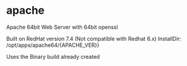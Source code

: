 # apache
Apache 64bit Web Server with 64bit openssl 

Built on RedHat version 7.4 (Not compatible with Redhat 6.x)
 InstallDir: /opt/apps/apache64/{APACHE_VER}}
 
Uses the Binary build already created
 

